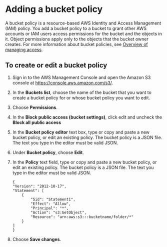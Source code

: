 # Adding a bucket policy
A bucket policy is a resource-based AWS Identity and Access Management (IAM) policy. You add a bucket policy to a bucket to grant other AWS accounts or IAM users access permissions for the bucket and the objects in it. Object permissions apply only to the objects that the bucket owner creates. For more information about bucket policies, see [Overview of managing access](https://docs.aws.amazon.com/AmazonS3/latest/userguide/access-control-overview.html).

## To create or edit a bucket policy
1.  Sign in to the AWS Management Console and open the Amazon S3 console at <https://console.aws.amazon.com/s3/>.

2.  In the **Buckets list**, choose the name of the bucket that you want to create a bucket policy for or whose bucket policy you want to edit.

3.  Choose **Permissions**.
4. In the **Block public access (bucket settings)**, click edit and uncheck the **Block all public access**

5.  In the **Bucket policy editor** text box, type or copy and paste a new bucket policy, or edit an existing policy. The bucket policy is a JSON file. The text you type in the editor must be valid JSON.


6.  Under **Bucket policy**, choose **Edit**.

7.  In the **Policy** text field, type or copy and paste a new bucket policy, or edit an existing policy. The bucket policy is a JSON file. The text you type in the editor must be valid JSON.

    >
        {
        "Version": "2012-10-17",
        "Statement": [
            {
                "Sid": "Statement1",
                "Effect": "Allow",
                "Principal": "*",
                "Action": "s3:GetObject",
                "Resource": "arn:aws:s3:::bucketname/folder/*"
            }
        ]
        }


8.  Choose **Save changes**.
